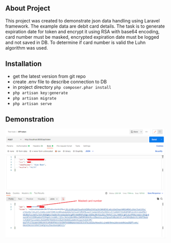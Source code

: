 ## About Project

This project was created to demonstrate json data handling using Laravel framework. The example data are debit card details. The task is to generate expiration date for token and encrypt it using RSA with base64 encoding, card number must be masked, encrypted expiration date must be logged and not saved in DB. To determine if card number is valid the Luhn algorithm was used.

## Installation

- get the latest version from git repo
- create .env file to describe connection to DB
- in project directory `php composer.phar install`
- `php artisan key:generate`
- `php artisan migrate`
- `php artisan serve`

## Demonstration
![Class diagram](rm_images/postman_demo.png)
